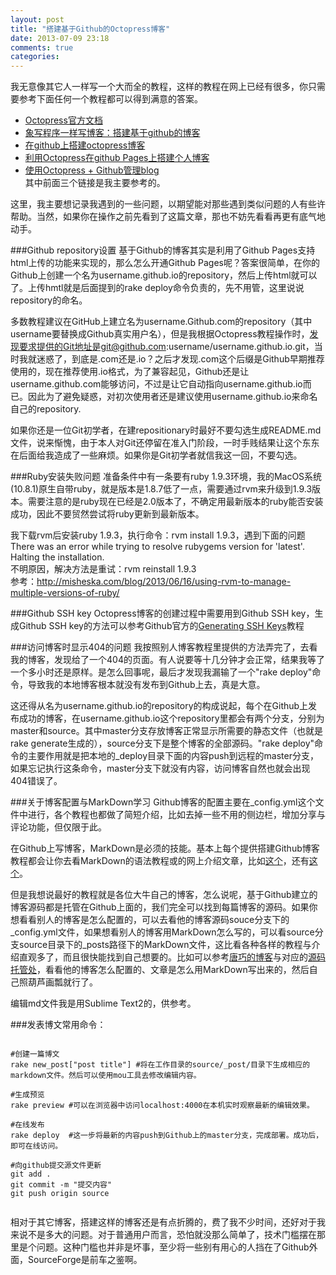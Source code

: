 ```yaml
---
layout: post
title: "搭建基于Github的Octopress博客"
date: 2013-07-09 23:18
comments: true
categories: 
---
```

我无意像其它人一样写一个大而全的教程，这样的教程在网上已经有很多，你只需要参考下面任何一个教程都可以得到满意的答案。

*   [Octopress官方文档](http://octopress.org/docs/)           
*   [象写程序一样写博客：搭建基于github的博客](http://blog.devtang.com/blog/2012/02/10/setup-blog-based-on-github/)
*   [在github上搭建octopress博客](http://biaobiaoqi.me/blog/2013/03/21/building-octopress-in-github-mac/)
*   [利用Octopress在github Pages上搭建个人博客](http://easypi.github.io/blog/2013/01/05/using-octopress-to-setup-blog-on-github/)
*   [使用Octopress + Github管理blog](http://ishalou.com/blog/2012/10/15/how-to-use-octopress/)      
其中前面三个链接是我主要参考的。

这里，我主要想记录我遇到的一些问题，以期望能对那些遇到类似问题的人有些许帮助。当然，如果你在操作之前先看到了这篇文章，那也不妨先看看再更有底气地动手。
<!--more-->


###Github repository设置
基于Github的博客其实是利用了Github Pages支持html上传的功能来实现的，那么怎么开通Github Pages呢？答案很简单，在你的Github上创建一个名为username.github.io的repository，然后上传html就可以了。上传hmtl就是后面提到的rake deploy命令负责的，先不用管，这里说说repository的命名。

多数教程建议在GitHub上建立名为username.Github.com的repository（其中username要替换成Github真实用户名），但是我根据Octopress教程操作时，发现要求提供的Git地址是git@github.com:username/username.github.io.git，当时我就迷惑了，到底是.com还是.io？之后才发现.com这个后缀是Github早期推荐使用的，现在推荐使用.io格式，为了兼容起见，Github还是让username.github.com能够访问，不过是让它自动指向username.github.io而已。因此为了避免疑惑，对初次使用者还是建议使用username.github.io来命名自己的repository.

如果你还是一位Git初学者，在建repositionary时最好不要勾选生成README.md文件，说来惭愧，由于本人对Git还停留在准入门阶段，一时手贱结果让这个东东在后面给我造成了一些麻烦。如果你是Git初学者就信我这一回，不要勾选。


###Ruby安装失败问题
准备条件中有一条要有ruby 1.9.3环境，我的MacOS系统(10.8.1)原生自带ruby，就是版本是1.8.7低了一点，需要通过rvm来升级到1.9.3版本。需要注意的是ruby现在已经是2.0版本了，不确定用最新版本的ruby能否安装成功，因此不要贸然尝试将ruby更新到最新版本。    

我下载rvm后安装ruby 1.9.3，执行命令：rvm install 1.9.3，遇到下面的问题   
There was an error while trying to resolve rubygems version for 'latest'.     
Halting the installation.     
不明原因，解决方法是重试：rvm reinstall 1.9.3     
参考：<http://misheska.com/blog/2013/06/16/using-rvm-to-manage-multiple-versions-of-ruby/>     

###Github SSH key
Octopress博客的创建过程中需要用到Github SSH key，生成Github SSH key的方法可以参考Github官方的[Generating SSH Keys](https://help.github.com/articles/generating-ssh-keys)教程

###访问博客时显示404的问题
我按照别人博客教程里提供的方法弄完了，去看我的博客，发现给了一个404的页面。有人说要等十几分钟才会正常，结果我等了一个多小时还是原样。是怎么回事呢，最后才发现我漏输了一个"rake deploy"命令，导致我的本地博客根本就没有发布到Github上去，真是大意。  

这还得从名为username.github.io的repository的构成说起，每个在Github上发布成功的博客，在username.github.io这个repository里都会有两个分支，分别为master和source。其中master分支存放博客正常显示所需要的静态文件（也就是rake generate生成的），source分支下是整个博客的全部源码。"rake deploy"命令的主要作用就是把本地的_deploy目录下面的内容push到远程的master分支，如果忘记执行这条命令，master分支下就没有内容，访问博客自然也就会出现404错误了。


###关于博客配置与MarkDown学习
Github博客的配置主要在_config.yml这个文件中进行，各个教程也都做了简短介绍，比如去掉一些不用的侧边栏，增加分享与评论功能，但仅限于此。

在Github上写博客，MarkDown是必须的技能。基本上每个提供搭建Github博客教程都会让你去看MarkDown的语法教程或的网上介绍文章，比如[这个](http://daringfireball.net/projects/markdown/)，还有[这个](http://wowubuntu.com/markdown/index.html)。

但是我想说最好的教程就是各位大牛自己的博客，怎么说呢，基于Github建立的博客源码都是托管在Github上面的，我们完全可以找到每篇博客的源码。如果你想看看别人的博客是怎么配置的，可以去看他的博客源码souce分支下的_config.yml文件，如果想看别人的博客用MarkDown怎么写的，可以看source分支source目录下的\_posts路径下的MarkDown文件，这比看各种各样的教程与介绍直观多了，而且很快能找到自己想要的。比如可以参考[唐巧的博客](http://blog.devtang.com/)与对应的[源码托管处](https://github.com/tangqiaoboy/tangqiaoboy.github.com)，看看他的博客怎么配置的、文章是怎么用MarkDown写出来的，然后自己照葫芦画瓢就行了。

编辑md文件我是用Sublime Text2的，供参考。



###发表博文常用命令：
```

#创建一篇博文
rake new_post["post title"] #将在工作目录的source/_post/目录下生成相应的markdown文件。然后可以使用mou工具去修改编辑内容。

#生成预览
rake preview #可以在浏览器中访问localhost:4000在本机实时观察最新的编辑效果。

#在线发布
rake deploy  #这一步将最新的内容push到Github上的master分支，完成部署。成功后，即可在线访问。

#向github提交源文件更新
git add .
git commit -m "提交内容"
git push origin source


```

相对于其它博客，搭建这样的博客还是有点折腾的，费了我不少时间，还好对于我来说不是多大的问题。对于普通用户而言，恐怕就没那么简单了，技术门槛摆在那里是个问题。这种门槛也并非是坏事，至少将一些别有用心的人挡在了Github外面，SourceForge是前车之鉴啊。





